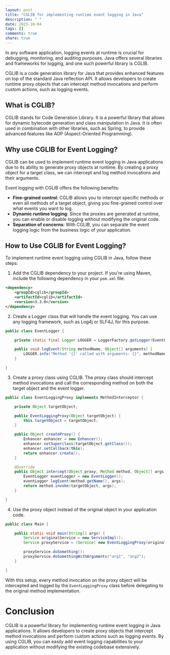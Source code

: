 ```yaml
---
layout: post
title: "CGLIB for implementing runtime event logging in Java"
description: " "
date: 2023-10-04
tags: []
comments: true
share: true
---
```


In any software application, logging events at runtime is crucial for debugging, monitoring, and auditing purposes. Java offers several libraries and frameworks for logging, and one such powerful library is CGLIB.

CGLIB is a code generation library for Java that provides enhanced features on top of the standard Java reflection API. It allows developers to create runtime proxy objects that can intercept method invocations and perform custom actions, such as logging events.

## What is CGLIB?

CGLIB stands for Code Generation Library. It is a powerful library that allows for dynamic bytecode generation and class manipulation in Java. It is often used in combination with other libraries, such as Spring, to provide advanced features like AOP (Aspect-Oriented Programming).

## Why use CGLIB for Event Logging?

CGLIB can be used to implement runtime event logging in Java applications due to its ability to generate proxy objects at runtime. By creating a proxy object for a target class, we can intercept and log method invocations and their arguments.

Event logging with CGLIB offers the following benefits:

- **Fine-grained control**: CGLIB allows you to intercept specific methods or even all methods of a target object, giving you fine-grained control over what events you want to log.
- **Dynamic runtime logging**: Since the proxies are generated at runtime, you can enable or disable logging without modifying the original code.
- **Separation of concerns**: With CGLIB, you can separate the event logging logic from the business logic of your application.

## How to Use CGLIB for Event Logging?

To implement runtime event logging using CGLIB in Java, follow these steps:

1. Add the CGLIB dependency to your project. If you're using Maven, include the following dependency in your `pom.xml` file:

```xml
<dependency>
    <groupId>cglib</groupId>
    <artifactId>cglib</artifactId>
    <version>3.3.0</version>
</dependency>
```

2. Create a Logger class that will handle the event logging. You can use any logging framework, such as Log4j or SLF4J, for this purpose.

```java
public class EventLogger {

    private static final Logger LOGGER = LoggerFactory.getLogger(EventLogger.class);

    public void logEvent(String methodName, Object[] arguments) {
        LOGGER.info("Method '{}' called with arguments: {}", methodName, Arrays.toString(arguments));
    }

}
```

3. Create a proxy class using CGLIB. The proxy class should intercept method invocations and call the corresponding method on both the target object and the event logger.

```java
public class EventLoggingProxy implements MethodInterceptor {

    private Object targetObject;

    public EventLoggingProxy(Object targetObject) {
        this.targetObject = targetObject;
    }

    public Object createProxy() {
        Enhancer enhancer = new Enhancer();
        enhancer.setSuperclass(targetObject.getClass());
        enhancer.setCallback(this);
        return enhancer.create();
    }

    @Override
    public Object intercept(Object proxy, Method method, Object[] args, MethodProxy methodProxy) throws Throwable {
        EventLogger eventLogger = new EventLogger();
        eventLogger.logEvent(method.getName(), args);
        return method.invoke(targetObject, args);
    }

}
```

4. Use the proxy object instead of the original object in your application code.

```java
public class Main {

    public static void main(String[] args) {
        Service originalService = new ServiceImpl();
        Service proxyService = (Service) new EventLoggingProxy(originalService).createProxy();

        proxyService.doSomething();
        proxyService.doSomethingWithArguments("arg1", "arg2");
    }

}
```

With this setup, every method invocation on the proxy object will be intercepted and logged by the `EventLoggingProxy` class before delegating to the original method implementation.

# Conclusion

CGLIB is a powerful library for implementing runtime event logging in Java applications. It allows developers to create proxy objects that intercept method invocations and perform custom actions such as logging events. By using CGLIB, you can easily add event logging capabilities to your application without modifying the existing codebase extensively.